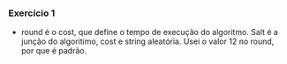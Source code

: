 ### Exercício 1
- round é o cost, que define o tempo de execução do algoritmo. Salt é a junção do algoritimo, cost e string aleatória. Usei o valor 12 no round, por que é padrão.


